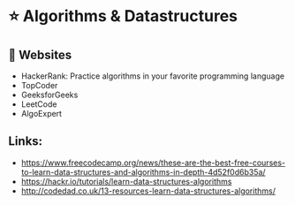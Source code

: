 # :star: Algorithms & Datastructures <br />

## :paperclip: Websites  <br />

* HackerRank: Practice algorithms in your favorite programming language
* TopCoder 
* GeeksforGeeks 
* LeetCode 
* AlgoExpert

## Links: <br />
* https://www.freecodecamp.org/news/these-are-the-best-free-courses-to-learn-data-structures-and-algorithms-in-depth-4d52f0d6b35a/ 
* https://hackr.io/tutorials/learn-data-structures-algorithms
* http://codedad.co.uk/13-resources-learn-data-structures-algorithms/

